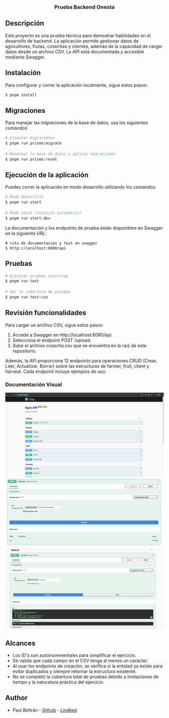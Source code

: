 <h3 align="center">Prueba Backend Onesta</h3>

## Descripción
Este proyecto es una prueba técnica para demostrar habilidades en el desarrollo de backend. La aplicación permite gestionar datos de agricultores, frutas, cosechas y clientes, además de la capacidad de cargar datos desde un archivo CSV. La API está documentada y accesible mediante Swagger.

## Instalación
Para configurar y correr la aplicación localmente, sigue estos pasos:
```bash
$ pnpm install
```

## Migraciones
Para manejar las migraciones de la base de datos, usa los siguientes comandos:
```bash
# Ejecutar migraciones
$ pnpm run prisma:migrate

# Resetear la base de datos y aplicar migraciones
$ pnpm run prisma:reset
```

## Ejecución de la aplicación
Puedes correr la aplicación en modo desarrollo utilizando los comandos:
```bash
# Modo desarrollo
$ pnpm run start

# Modo watch (reinicio automático)
$ pnpm run start:dev
```
La documentación y los endpoints de prueba están disponibles en Swagger en la siguiente URL:
```
# ruta de documentacion y test en swagger
$ http://localhost:8080/api

```

## Pruebas

```bash
# Ejecutar pruebas unitarias
$ pnpm run test

# Ver la cobertura de pruebas
$ pnpm run test:cov
```

## Revisión funcionalidades

Para cargar un archivo CSV, sigue estos pasos:

1. Accede a Swagger en http://localhost:8080/api.
2. Selecciona el endpoint POST /upload.
3. Sube el archivo cosecha.csv que se encuentra en la raíz de este repositorio.

Además, la API proporciona 12 endpoints para operaciones CRUD (Crear, Leer, Actualizar, Borrar) sobre las estructuras de farmer, fruit, client y harvest. Cada endpoint incluye ejemplos de uso.
### Documentación Visual
![documentacion](<doc/Captura de pantalla 2024-06-19 a la(s) 18.08.04.png>)
![doc2](<doc/Captura de pantalla 2024-06-19 a la(s) 18.13.13.png>)
![alt text](<doc/Captura de pantalla 2024-06-19 a la(s) 18.15.43.png>)


## Alcances

- Los ID's son autoincrementales para simplificar el ejercicio.
- Se valida que cada campo en el CSV tenga al menos un carácter.
- Al usar los endpoints de creación, se verifica si la entidad ya existe para evitar duplicados y siempre retornar la estructura existente.
- No se completó la cobertura total de pruebas debido a limitaciones de tiempo y la naturaleza práctica del ejercicio.

## Author

- Paul Beltrán - [Github](https://github.com/pbeltranes) - [Lindked](https://www.linkedin.com/in/paul-beltran-espinosa/)

